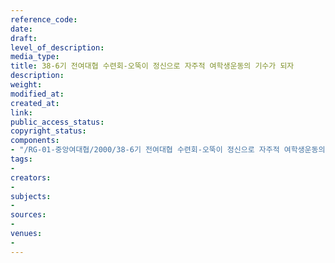 ```yaml
---
reference_code: 
date: 
draft: 
level_of_description: 
media_type: 
title: 38-6기 전여대협 수련회-오뚝이 정신으로 자주적 여학생운동의 기수가 되자
description: 
weight: 
modified_at: 
created_at: 
link: 
public_access_status: 
copyright_status: 
components:
- "/RG-01-중앙여대협/2000/38-6기 전여대협 수련회-오뚝이 정신으로 자주적 여학생운동의 기수가 되자.pdf"
tags:
- 
creators:
- 
subjects:
- 
sources:
- 
venues:
- 
---
```


